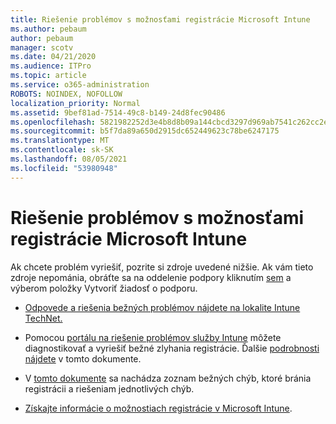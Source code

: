 ```yaml
---
title: Riešenie problémov s možnosťami registrácie Microsoft Intune
ms.author: pebaum
author: pebaum
manager: scotv
ms.date: 04/21/2020
ms.audience: ITPro
ms.topic: article
ms.service: o365-administration
ROBOTS: NOINDEX, NOFOLLOW
localization_priority: Normal
ms.assetid: 9bef81ad-7514-49c8-b149-24d8fec90486
ms.openlocfilehash: 5821982252d3e4b8d8b09a144cbcd3297d969ab7541c262cc2ef7d85a2f4eaae
ms.sourcegitcommit: b5f7da89a650d2915dc652449623c78be6247175
ms.translationtype: MT
ms.contentlocale: sk-SK
ms.lasthandoff: 08/05/2021
ms.locfileid: "53980948"
---
```

# <a name="troubleshoot-issues-with-enrollment-options-microsoft-intune"></a>Riešenie problémov s možnosťami registrácie Microsoft Intune

Ak chcete problém vyriešiť, pozrite si zdroje uvedené nižšie. Ak vám tieto zdroje nepománia, obráťte sa na oddelenie podpory kliknutím [sem](https://portal.azure.com/#blade/Microsoft_Intune_DeviceSettings/ExtensionLandingBlade/help) a výberom položky Vytvoriť žiadosť o podporu. 
  
- [Odpovede a riešenia bežných problémov nájdete na lokalite Intune TechNet.](https://social.technet.microsoft.com/Forums/home?category=microsoftintune&amp;filter=alltypes&amp;sort=lastpostdesc)
    
- Pomocou [portálu na riešenie problémov služby Intune](https://devicemanagement.microsoft.com/#blade/Microsoft_Intune_DeviceSettings/TroubleshootBlade) môžete diagnostikovať a vyriešiť bežné zlyhania registrácie. Ďalšie [podrobnosti nájdete](https://docs.microsoft.com/intune/help-desk-operators) v tomto dokumente. 
    
- V [tomto dokumente](https://docs.microsoft.com/troubleshoot/mem/intune/troubleshoot-device-enrollment-in-intune) sa nachádza zoznam bežných chýb, ktoré bránia registrácii a riešeniam jednotlivých chýb. 
    
- [Získajte informácie o možnostiach registrácie v Microsoft Intune](https://docs.microsoft.com/intune/enrollment-options).
    

